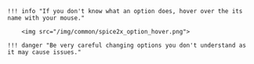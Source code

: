 	!!! info "If you don't know what an option does, hover over the its name with your mouse."

		<img src="/img/common/spice2x_option_hover.png">

	!!! danger "Be very careful changing options you don't understand as it may cause issues."